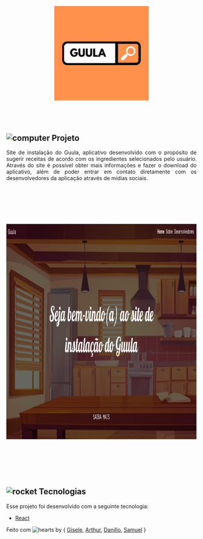 <p style="text-align:center"><a href="https://raw.githubusercontent.com/lucasdanillo/guula-web/master/src/assets/icon.png" rel="noopener noreferrer" target="_blank"><img alt="NextLevelWeek" src="https://raw.githubusercontent.com/lucasdanillo/guula-web/master/src/assets/icon.png?token=APDLVSZL5G6LLQVPDQCAPTC7B6OGW" title="#NextLevelWeek" width="250px" /></a></p>


<h2 style="text-align: center;">&nbsp;</h2>

<h2><img alt="computer" height="20" src="https://github.githubassets.com/images/icons/emoji/unicode/1f4bb.png" width="20" /> Projeto</h2>

<p style="text-align: justify;">Site de instala&ccedil;&atilde;o do Guula, aplicativo desenvolvido com o prop&oacute;sito de sugerir receitas de acordo com os ingredientes selecionados pelo usu&aacute;rio. Atrav&eacute;s do site &eacute; poss&iacute;vel obter mais informa&ccedil;&otilde;es e fazer o download do aplicativo, al&eacute;m de poder entrar em contato diretamente com os desenvolvedores da aplica&ccedil;&atilde;o atrav&eacute;s de m&iacute;dias sociais.</p>

<div>
<h1 style="text-align: center;">&nbsp;</h1>
</div>

<div>
<h1 style="text-align: center;"><a href="https://raw.githubusercontent.com/lucasdanillo/guula-web/master/src/assets/Home.png" rel="noopener noreferrer" target="_blank"><img alt="Example" height="570" src="https://raw.githubusercontent.com/lucasdanillo/guula-web/master/src/assets/Home.png?token=APDLVS35T6UYNIYI6CGOC4C7B6OIU" title="Home" width="918" /></a></h1>
</div>

<p>&nbsp;</p>

<h2>&nbsp;</h2>

<h2><img alt="rocket" height="20" src="https://github.githubassets.com/images/icons/emoji/unicode/1f680.png" width="20" /> Tecnologias</h2>

<p>Esse projeto foi desenvolvido com a seguinte tecnologia:</p>

<ul>
	<li><a href="https://pt-br.reactjs.org/" rel="nofollow">React</a></li>
</ul>

<p>Feito com <img alt="hearts" height="20" src="https://github.githubassets.com/images/icons/emoji/unicode/2665.png" width="20" /> by { <a href="https://github.com/giselesousar">Gisele</a>, <a href="https://github.com/basilioarth">Arthur</a>, <a href="https://github.com/lucasdanillo">Danillo</a>, <a href="https://github.com/SamuelSSan28">Samuel</a> }</p>

<p>&nbsp;</p>

